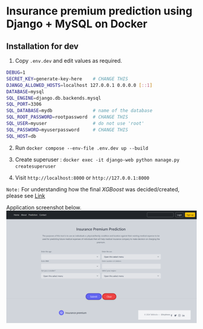 # Insurance premium prediction using Django + MySQL on Docker

## Installation for dev

1. Copy `.env.dev` and edit values as required.

```bash
DEBUG=1
SECRET_KEY=generate-key-here    # CHANGE THIS
DJANGO_ALLOWED_HOSTS=localhost 127.0.0.1 0.0.0.0 [::1]      
DATABASE=mysql
SQL_ENGINE=django.db.backends.mysql
SQL_PORT=3306
SQL_DATABASE=mydb               # name of the database
SQL_ROOT_PASSWORD=rootpassword  # CHANGE THIS
SQL_USER=myuser                 # do not use 'root'
SQL_PASSWORD=myuserpassword     # CHANGE THIS
SQL_HOST=db
```

2. Run `docker compose --env-file .env.dev up --build`

3. Create superuser : `docker exec -it django-web python manage.py createsuperuser`

4. Visit `http://localhost:8000` or `http://127.0.0.1:8000`

`Note:` For understanding how the final *XGBoost* was decided/created, please see [Link](ml_app\main_app\static\models\create_model.ipynb)

Application screenshot below.
![](ml_app\main_app\static\images\app_screenshot.PNG)
